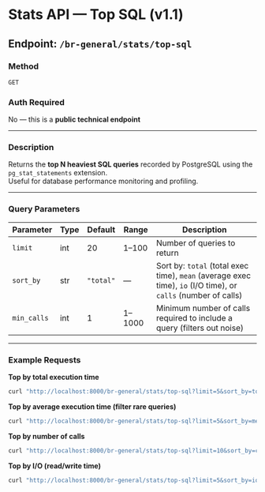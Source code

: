 # Stats API — Top SQL (v1.1)

## Endpoint: `/br-general/stats/top-sql`

### Method
`GET`

### Auth Required
No — this is a **public technical endpoint**

---

### Description
Returns the **top N heaviest SQL queries** recorded by PostgreSQL using the `pg_stat_statements` extension.  
Useful for database performance monitoring and profiling.

---

### Query Parameters

| Parameter | Type | Default | Range | Description |
|------------|------|----------|--------|--------------|
| `limit` | int | 20 | 1–100 | Number of queries to return |
| `sort_by` | str | `"total"` | — | Sort by: `total` (total exec time), `mean` (average exec time), `io` (I/O time), or `calls` (number of calls) |
| `min_calls` | int | 1 | 1–1000 | Minimum number of calls required to include a query (filters out noise) |

---

### Example Requests

**Top by total execution time**
```bash
curl "http://localhost:8000/br-general/stats/top-sql?limit=5&sort_by=total"
```

**Top by average execution time (filter rare queries)**
```bash
curl "http://localhost:8000/br-general/stats/top-sql?limit=5&sort_by=mean&min_calls=5"
```

**Top by number of calls**
```bash
curl "http://localhost:8000/br-general/stats/top-sql?limit=10&sort_by=calls"
```

**Top by I/O (read/write time)**
```bash
curl "http://localhost:8000/br-general/stats/top-sql?limit=5&sort_by=io"
```